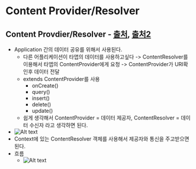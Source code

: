 Content Provider/Resolver
===

Content Provdier/Resolver - [출처](https://blog.naver.com/PostView.nhn?blogId=qbxlvnf11&logNo=221420601185&redirect=Dlog&widgetTypeCall=true&directAccess=false), [출처2](https://galid1.tistory.com/28)
---
+ Application 간의 데이터 공유를 위해서 사용된다.
  + 다른 어플리케이션이 타앱의 데이터를 사용하고싶다 -> ContentResolver를 이용해서 타앱의 ContentProvider에게 요청 -> ContentProvider가 URI확인후 데이터 전달
  + extends ContentProvider를 사용
    + onCreate()
    + query()
    + insert()
    + delete()
    + update()
  + 쉽게 생각해서 ContentProvider = 데이터 제공자, ContentResolver = 데이터 수신자 라고 생각하면 된다.
+ ![Alt text](https://developer.android.com/guide/topics/providers/images/content-provider-tech-stack.png?hl=ko)
+ Context에 있는 ContentResolver 객체를 사용해서 제공자와 통신을 주고받으면 된다.
+ 흐름
  + ![Alt text](https://developer.android.com/guide/topics/providers/images/content-provider-interaction.png?hl=ko)
